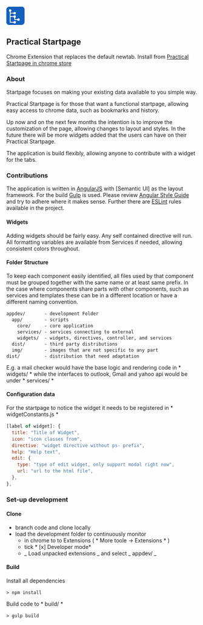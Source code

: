 ![logo]

## Practical Startpage
Chrome Extension that replaces the default newtab. Install from [Practical Startpage in chrome store]

### About
Startpage focuses on making your existing data available to you simple way.

Practical Startpage is for those that want a functional startpage, allowing easy access to chrome data, such as bookmarks and history.

Up now and on the next few months the intention is to improve the customization of the page, allowing changes to layout and styles. In the future there will be more widgets added that the users can have on their Practical Startpage.

The application is build flexibly, allowing anyone to contribute with a widget for the tabs.

### Contributions

The application is written in [AngularJS] with [Semantic UI] as the layout framework.
For the build [Gulp] is used. Please review [Angular Style Guide] and try to adhere where it makes sense. Further there are [ESLint] rules available in the project.

#### Widgets

Adding widgets should be fairly easy. Any self contained directive will run. All formatting variables are available from Services if needed, allowing consistent colors throughout.

#### Folder Structure

To keep each component easily identified, all files used by that component  must be grouped together with the same name or at least same prefix. In the case where components share parts with other components, such as services and templates these can be in a different location or have a different naming convention.

````
appdev/       - development Folder
  app/        - scripts
    core/     - core application
    services/ - services connecting to external
    widgets/  - widgets, directives, controller, and services
  dist/       - third party distributions
  img/        - images that are not specific to any part
dist/         - distribution that need adaptation

````
E.g. a mail checker would have the base logic and rendering code in * widgets/ * while the interfaces to outlook, Gmail and yahoo api would be under * services/ *

#### Configuration data

For the startpage to notice the widget it needs to be registered in * widgetConstants.js *

```javascript
[label of widget]: {
  title: "Title of Widget",
  icon: "icon classes from",
  directive: "widget directive without ps- prefix",
  help: "Help text",
  edit: {
    type: "type of edit widget, only support modal right now",
    url: "url to the html file",
  },
},
```

### Set-up development

#### Clone

* branch code and clone locally
* load the development folder to continuously monitor
  * in chrome to to Extensions ( * More toole -> Extensions * )
  * tick * [x] Developer mode*
  * _ Load unpacked extensions _ and select _ appdev/ _

#### Build

Install all dependencies
```
> npm install
```

Build code to * build/ *
```
> gulp build
```

[Practical Startpage in chrome store]: https://chrome.google.com/webstore/detail/ikjalccfdoghanieehppljppanjlmkcf
[AngularJS]: https://angularjs.org/
[Gulp]: http://gulpjs.com/
[Angular Style Guide]: https://github.com/johnpapa/angular-styleguide
[ESLint]: https://github.com/eslint/eslint
[logo]: ./appdev/img/icon48.png
